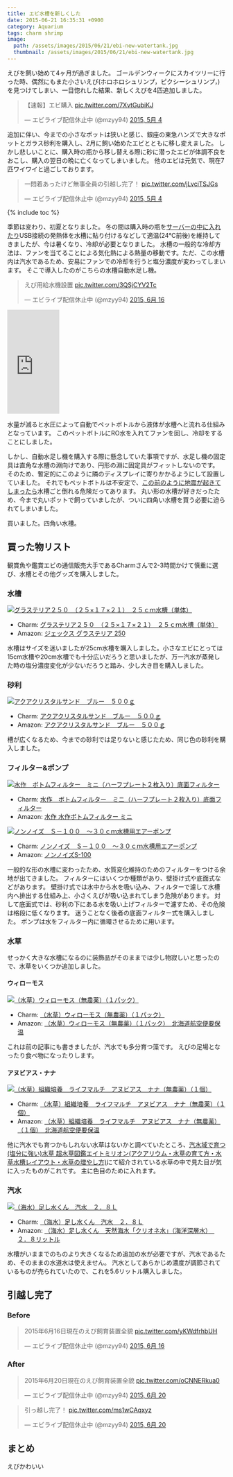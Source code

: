```yaml
---
title: エビ水槽を新しくした
date: 2015-06-21 16:35:31 +0900
category: Aquarium
tags: charm shrimp
image:
  path: /assets/images/2015/06/21/ebi-new-watertank.jpg
  thumbnail: /assets/images/2015/06/21/ebi-new-watertank.jpg
---
```


えびを飼い始めて4ヶ月が過ぎました。
ゴールデンウィークにスカイツリーに行った時、偶然にもまた小さいえび(ホロホロシュリンプ，ピクシーシュリンプ，)を見つけてしまい、一目惚れした結果、新しくえびを4匹追加しました。

<script async src="//platform.twitter.com/widgets.js" charset="utf-8"></script>
<blockquote class="twitter-tweet" lang="ja"><p lang="ja" dir="ltr">【速報】エビ購入 <a href="http://t.co/7XvtGubiKJ">pic.twitter.com/7XvtGubiKJ</a></p>&mdash; エビライブ配信休止中 (@mzyy94) <a href="https://twitter.com/mzyy94/status/595125289643937792">2015, 5月 4</a></blockquote>

追加に伴い、今までの小さなポットは狭いと感じ、銀座の東急ハンズで大きなポットとガラス砂利を購入し、2月に飼い始めたエビとともに移し変えました。
しかし悲しいことに、購入時の瓶から移し替える際に砂に潜ったエビが体調不良をおこし、購入の翌日の晩に亡くなってしまいました。
他のエビは元気で、現在7匹ワイワイと過ごしております。

<blockquote class="twitter-tweet" lang="ja"><p lang="ja" dir="ltr">一悶着あったけど無事全員の引越し完了！ <a href="http://t.co/jLvciTSJGs">pic.twitter.com/jLvciTSJGs</a></p>&mdash; エビライブ配信休止中 (@mzyy94) <a href="https://twitter.com/mzyy94/status/595228119708999680">2015, 5月 4</a></blockquote>

<!-- more -->
{% include toc %}


季節は変わり、初夏となりました。
冬の間は購入時の瓶を[サーバーの中に入れたり](https://twitter.com/mzyy94/status/566981294739820547)USB接続の発熱体を水槽に貼り付けるなどして適温(24℃前後)を維持してきましたが、今は暑くなり、冷却が必要となりました。
水槽の一般的な冷却方法は、ファンを当てることによる気化熱による熱量の移動です。ただ、この水槽内は汽水であるため、安易にファンでの冷却を行うと塩分濃度が変わってしまいます。
そこで導入したのがこちらの水槽自動水足し機。

<blockquote class="twitter-tweet" lang="ja"><p lang="ja" dir="ltr">えび用給水機設置 <a href="http://t.co/3QSjCYV2Tc">pic.twitter.com/3QSjCYV2Tc</a></p>&mdash; エビライブ配信休止中 (@mzyy94) <a href="https://twitter.com/mzyy94/status/610766091095183360">2015, 6月 16</a></blockquote>


<iframe src="http://rcm-fe.amazon-adsystem.com/e/cm?lt1=_blank&bc1=000000&IS2=1&bg1=FFFFFF&fc1=000000&lc1=0000FF&t=mzyy-22&o=9&p=8&l=as4&m=amazon&f=ifr&ref=ss_til&asins=B00BJEB67C" style="width:120px;height:240px;" scrolling="no" marginwidth="0" marginheight="0" frameborder="0"></iframe>


水量が減ると水圧によって自動でペットボトルから液体が水槽へと流れる仕組みとなっています。
このペットボトルにRO水を入れてファンを回し、冷却をすることにしました。

しかし、自動水足し機を購入する際に懸念していた事項ですが、水足し機の固定具は直角な水槽の淵向けであり、円形の淵に固定具がフィットしないのです。
そのため、暫定的にこのように隣のディスプレイに寄りかかるようにして設置していました。
それでもペットボトルは不安定で、[この前のように地震が起きてしまったら](https://twitter.com/mzyy94/status/602713494949994498)水槽ごと倒れる危険だってあります。
丸い形の水槽が好きだったため、今まで丸いポットで飼っていましたが、ついに四角い水槽を買う必要に迫られてしまいました。

買いました。四角い水槽。

## 買った物リスト

観賞魚や鑑賞エビの通信販売大手であるCharmさんで2-3時間かけて慎重に選び、水槽とその他グッズを購入しました。

### 水槽

[![グラステリア２５０　（２５×１７×２１）　２５ｃｍ水槽（単体）](http://www.shopping-charm.jp/pic/658/65897-1.jpg)](http://click.linksynergy.com/link?id=fUSw4lglgFk&offerid=329184.65897&type=2&murl=http%3A%2F%2Fwww.shopping-charm.jp%2FItemDetail.aspx%3FitemId%3D65897)

- Charm: [グラステリア２５０　（２５×１７×２１）　２５ｃｍ水槽（単体）](http://click.linksynergy.com/link?id=fUSw4lglgFk&offerid=329184.65897&type=2&murl=http%3A%2F%2Fwww.shopping-charm.jp%2FItemDetail.aspx%3FitemId%3D65897)
- Amazon: [ジェックス グラステリア 250](http://www.amazon.co.jp/gp/product/B004HCLJWK/ref=as_li_ss_tl?ie=UTF8&camp=247&creative=7399&creativeASIN=B004HCLJWK&linkCode=as2&tag=mzyy-22)


水槽はサイズを迷いましたが25cm水槽を購入しました。小さなエビにとっては15cm水槽や20cm水槽でも十分広いだろうと思いましたが、万一汽水が蒸発した時の塩分濃度変化が少ないだろうと踏み、少し大き目を購入しました。

### 砂利

[![アクアクリスタルサンド　ブルー　５００ｇ](http://www.shopping-charm.jp/pic/161/161847-1.jpg)](http://click.linksynergy.com/link?id=fUSw4lglgFk&offerid=329184.161847&type=2&murl=http%3A%2F%2Fwww.shopping-charm.jp%2FItemDetail.aspx%3FitemId%3D161847)

- Charm: [アクアクリスタルサンド　ブルー　５００ｇ](http://click.linksynergy.com/link?id=fUSw4lglgFk&offerid=329184.161847&type=2&murl=http%3A%2F%2Fwww.shopping-charm.jp%2FItemDetail.aspx%3FitemId%3D161847)
- Amazon: [アクアクリスタルサンド　ブルー　５００ｇ](http://www.amazon.co.jp/gp/product/B00U5OY94O/ref=as_li_ss_tl?ie=UTF8&camp=247&creative=7399&creativeASIN=B00U5OY94O&linkCode=as2&tag=mzyy-22)

槽が広くなるため、今までの砂利では足りないと感じたため、同じ色の砂利を購入しました。


### フィルター&ポンプ

[![水作　ボトムフィルター　ミニ（ハーフプレート２枚入り）底面フィルター](http://www.shopping-charm.jp/pic/170/170800-1.jpg)](http://click.linksynergy.com/link?id=fUSw4lglgFk&offerid=329184.170800&type=2&murl=http%3A%2F%2Fwww.shopping-charm.jp%2FItemDetail.aspx%3FitemId%3D170800)

- Charm: [水作　ボトムフィルター　ミニ（ハーフプレート２枚入り）底面フィルター](http://click.linksynergy.com/link?id=fUSw4lglgFk&offerid=329184.170800&type=2&murl=http%3A%2F%2Fwww.shopping-charm.jp%2FItemDetail.aspx%3FitemId%3D170800)
- Amazon: [水作 水作ボトムフィルター ミニ](http://www.amazon.co.jp/gp/product/B00XA2NGP6/ref=as_li_ss_tl?ie=UTF8&camp=247&creative=7399&creativeASIN=B00XA2NGP6&linkCode=as2&tag=mzyy-22)


[![ノンノイズ　Ｓ－１００　～３０ｃｍ水槽用エアーポンプ](http://www.shopping-charm.jp/pic/143/14310-1.jpg)](http://click.linksynergy.com/link?id=fUSw4lglgFk&offerid=329184.14310&type=2&murl=http%3A%2F%2Fwww.shopping-charm.jp%2FItemDetail.aspx%3FitemId%3D14310)

- Charm: [ノンノイズ　Ｓ－１００　～３０ｃｍ水槽用エアーポンプ](http://click.linksynergy.com/link?id=fUSw4lglgFk&offerid=329184.14310&type=2&murl=http%3A%2F%2Fwww.shopping-charm.jp%2FItemDetail.aspx%3FitemId%3D14310)
- Amazon: [ノンノイズS-100](http://www.amazon.co.jp/gp/product/B0050NIM7U/ref=as_li_ss_tl?ie=UTF8&camp=247&creative=7399&creativeASIN=B0050NIM7U&linkCode=as2&tag=mzyy-22)


一般的な形の水槽に変わったため、水質変化維持のためのフィルターをつける余地が出てきました。
フィルターにはいくつか種類があり、壁掛け式や底面式などがあります。
壁掛け式では水中から水を吸い込み、フィルターで濾して水槽内へ排出する仕組み上、小さくえびが吸い込まれてしまう危険があります。
対して底面式では、砂利の下にある水を吸い上げフィルターで濾すため、その危険は格段に低くなります。
迷うことなく後者の底面フィルター式を購入しました。
ポンプは水をフィルター内に循環させるために用います。

### 水草
せっかく大きな水槽になるのに装飾品がそのままでは少し物寂しいと思ったので、水草をいくつか追加しました。

#### ウィローモス

[![（水草）ウィローモス（無農薬）（１パック）](http://www.shopping-charm.jp/pic/128/12828-1.jpg)](http://click.linksynergy.com/link?id=fUSw4lglgFk&offerid=329184.12828&type=2&murl=http%3A%2F%2Fwww.shopping-charm.jp%2FItemDetail.aspx%3FitemId%3D12828)

- Charm: [（水草）ウィローモス（無農薬）（１パック）](http://click.linksynergy.com/link?id=fUSw4lglgFk&offerid=329184.12828&type=2&murl=http%3A%2F%2Fwww.shopping-charm.jp%2FItemDetail.aspx%3FitemId%3D12828)
- Amazon: [（水草）ウィローモス（無農薬）（１パック）　北海道航空便要保温](http://www.amazon.co.jp/gp/product/B00UF4A3QW/ref=as_li_ss_tl?ie=UTF8&camp=247&creative=7399&creativeASIN=B00UF4A3QW&linkCode=as2&tag=mzyy-22)


これは前の記事にも書きましたが、汽水でも多分育つ藻です。
えびの足場となったり食べ物になったりします。

#### アヌビアス・ナナ

[![（水草）組織培養　ライフマルチ　アヌビアス　ナナ（無農薬）（１個）](http://www.shopping-charm.jp/pic/431/431211-1.jpg)](http://click.linksynergy.com/link?id=fUSw4lglgFk&offerid=329184.431211&type=2&murl=http%3A%2F%2Fwww.shopping-charm.jp%2FItemDetail.aspx%3FitemId%3D431211)

- Charm: [（水草）組織培養　ライフマルチ　アヌビアス　ナナ（無農薬）（１個）](http://click.linksynergy.com/link?id=fUSw4lglgFk&offerid=329184.431211&type=2&murl=http%3A%2F%2Fwww.shopping-charm.jp%2FItemDetail.aspx%3FitemId%3D431211)
- Amazon: [（水草）組織培養　ライフマルチ　アヌビアス　ナナ（無農薬）（１個）　北海道航空便要保温](http://www.amazon.co.jp/gp/product/B00UF485KI/ref=as_li_ss_tl?ie=UTF8&camp=247&creative=7399&creativeASIN=B00UF485KI&linkCode=as2&tag=mzyy-22)



他に汽水でも育つかもしれない水草はないかと調べていたところ、[汽水域で育つ(塩分に強い)水草 超水草図鑑エイトミリオン(アクアリウム・水草の育て方・水草水槽レイアウト・水草の増やし方)](http://eightmillion.net/255/)にて紹介されている水草の中で見た目が気に入ったものがこれです。
主に色目のために入れます。

### 汽水

[![（海水）足し水くん　汽水　２．８Ｌ](http://www.shopping-charm.jp/pic/503/503740-1.jpg)](http://click.linksynergy.com/link?id=fUSw4lglgFk&offerid=329184.503740&type=2&murl=http%3A%2F%2Fwww.shopping-charm.jp%2FItemDetail.aspx%3FitemId%3D503740)

- Charm: [（海水）足し水くん　汽水　２．８Ｌ](http://click.linksynergy.com/link?id=fUSw4lglgFk&offerid=329184.503740&type=2&murl=http%3A%2F%2Fwww.shopping-charm.jp%2FItemDetail.aspx%3FitemId%3D503740)
- Amazon: [（海水）足し水くん　天然海水「クリオネ水」（海洋深層水）　２．８リットル](http://www.amazon.co.jp/gp/product/B00UF458AS/ref=as_li_ss_tl?ie=UTF8&camp=247&creative=7399&creativeASIN=B00UF458AS&linkCode=as2&tag=mzyy-22)


水槽がいままでのものより大きくなるため追加の水が必要ですが、汽水であるため、そのままの水道水は使えません。
汽水としてあらかじめ濃度が調節されているものが売られていたので、これを5.6リットル購入しました。


## 引越し完了

### Before


<blockquote class="twitter-tweet" lang="ja"><p lang="ja" dir="ltr">2015年6月16日現在のえび飼育装置全貌 <a href="http://t.co/yKWdfrhbUH">pic.twitter.com/yKWdfrhbUH</a></p>&mdash; エビライブ配信休止中 (@mzyy94) <a href="https://twitter.com/mzyy94/status/610789625393647616">2015, 6月 16</a></blockquote>

### After

<blockquote class="twitter-tweet" lang="ja"><p lang="ja" dir="ltr">2015年6月20日現在のえび飼育装置全貌 <a href="http://t.co/oCNNERkua0">pic.twitter.com/oCNNERkua0</a></p>&mdash; エビライブ配信休止中 (@mzyy94) <a href="https://twitter.com/mzyy94/status/612252163058745344">2015, 6月 20</a></blockquote>

<blockquote class="twitter-tweet" lang="ja"><p lang="ja" dir="ltr">引っ越し完了！ <a href="http://t.co/ms1wCAqxyz">pic.twitter.com/ms1wCAqxyz</a></p>&mdash; エビライブ配信休止中 (@mzyy94) <a href="https://twitter.com/mzyy94/status/612251688510976000">2015, 6月 20</a></blockquote>

## まとめ

えびかわいい
